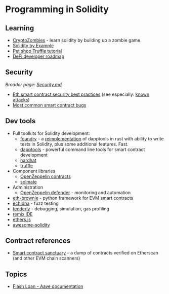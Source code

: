 Programming in Solidity
========================

## Learning
* [CryptoZombies](https://cryptozombies.io/) - learn solidity by building up a zombie game
* [Solidity by Example](https://solidity-by-example.org/)
* [Pet shop Truffle tutorial](https://www.trufflesuite.com/tutorial)
* [DeFi developer roadmap](https://github.com/OffcierCia/DeFi-Developer-Road-Map)

## Security
_Broader page: [Security.md](Security.md)_
* [Eth smart contract security best practices](https://consensys.github.io/smart-contract-best-practices/)
  (see especially: [known attacks](https://consensys.github.io/smart-contract-best-practices/known_attacks/))
* [Most common smart contract bugs](https://medium.com/solidified/most-common-smart-contract-bugs-of-2020-c1edfe9340ac)

## Dev tools
* Full toolkits for Solidity development:
  * [foundry](https://github.com/gakonst/foundry) - a [reimplementation](https://www.paradigm.xyz/2021/12/introducing-the-foundry-ethereum-development-toolbox/) of dapptools in rust with ability to write tests in Solidity, plus some additional features.  Fast.
  * [dapptools](https://dapp.tools/) - powerful command line tools for smart contract development
  * [hardhat](https://hardhat.org/)
  * [truffle](https://trufflesuite.com/)
* Component libraries
  * [OpenZeppelin contracts](https://openzeppelin.com/contracts)
  * [solmate](https://github.com/rari-capital/solmate)
* Administration
  * [OpenZeppelin defender](https://openzeppelin.com/defender/) - monitoring and automation
* [eth-brownie](https://github.com/eth-brownie/brownie) - python framework for EVM smart contracts
* [echidna](https://github.com/crytic/echidna) - fuzz testing
* [tenderly](https://tenderly.co/) - debugging, simulation, gas profiling
* [remix IDE](https://remix-project.org/)
* [ethers.js](https://docs.ethers.io/v5/)
* [awesome-solidity](https://github.com/bkrem/awesome-solidity)

## Contract references
* [Smart contract sanctuary](https://github.com/tintinweb/smart-contract-sanctuary) -
  a dump of contracts verified on Etherscan (and other EVM chain scanners)

## Topics
* [Flash Loan - Aave documentation](https://docs.aave.com/developers/guides/flash-loans)

